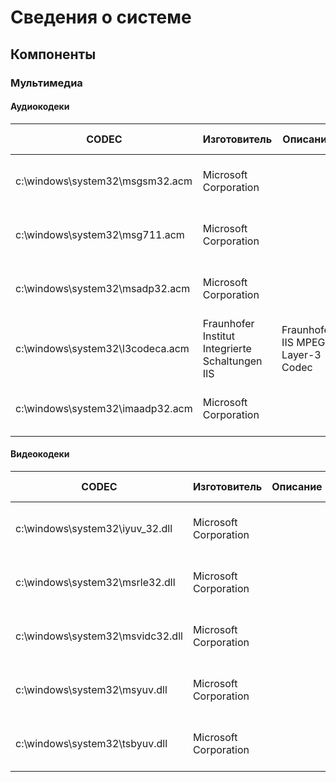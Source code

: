 # Сведения о системе
## Компоненты
### Мультимедиа
#### Аудиокодеки

| CODEC | Изготовитель | Описание | Состояние | Файл | Версия | Размер | Дата создания |
|----------|----------|----------|----------|----------|----------|----------|----------|
| c:\windows\system32\msgsm32.acm |	Microsoft Corporation	|  | OK | C:\WINDOWS\system32\MSGSM32.ACM | 10.0.18362.1 | 41,60 КБ (42 600 байт) | 19.03.2019 7:43 |
| c:\windows\system32\msg711.acm | Microsoft Corporation |  | OK | C:\WINDOWS\system32\MSG711.ACM | 10.0.18362.1 | 25,45 КБ (26 056 байт) | 19.03.2019 7:43 |
| c:\windows\system32\msadp32.acm |	Microsoft Corporation |  | OK | C:\WINDOWS\system32\MSADP32.ACM | 10.0.18362.1 | 33,99 КБ (34 808 байт) | 19.03.2019 7:43 | 
| c:\windows\system32\l3codeca.acm | Fraunhofer Institut Integrierte Schaltungen IIS | Fraunhofer IIS MPEG Layer-3 Codec | OK  | C:\WINDOWS\system32\L3CODECA.ACM | 1.9.0.401 | 90,50 КБ (92 672 байт) | 19.03.2019 7:58
| c:\windows\system32\imaadp32.acm | Microsoft Corporation |  | OK | C:\WINDOWS\system32\IMAADP32.ACM | 10.0.18362.1 | 36,05 КБ (36 920 байт) | 19.03.2019 7:43 | 

#### Видеокодеки

| CODEC | Изготовитель | Описание | Состояние | Файл | Версия | Размер | Дата создания |
|----------|----------|----------|----------|----------|----------|----------|----------|
| c:\windows\system32\iyuv_32.dll | Microsoft Corporation | | OK | C:\WINDOWS\system32\IYUV_32.DLL | 10.0.18362.1 | 53,00 КБ (54 272 байт) | 19.03.2019 | 7:45 | 
| c:\windows\system32\msrle32.dll | Microsoft Corporation | | OK | C:\WINDOWS\system32\MSRLE32.DLL | 10.0.18362.1 | 17,50 КБ (17 920 байт) | 19.03.2019 | 7:45 | 
| c:\windows\system32\msvidc32.dll | Microsoft Corporation | | OK | C:\WINDOWS\system32\MSVIDC32.DLL | 10.0.18362.1 | 38,50 КБ (39 424 байт) | 19.03.2019 | 7:45 | 
| c:\windows\system32\msyuv.dll | Microsoft Corporation | | OK | C:\WINDOWS\system32\MSYUV.DLL | 10.0.18362.1 | 27,00 КБ (27 648 байт) | 19.03.2019 | 7:45 | 
| c:\windows\system32\tsbyuv.dll | Microsoft Corporation | | OK | C:\WINDOWS\system32\TSBYUV.DLL | 10.0.18362.1 | 16,50 КБ (16 896 байт) | 19.03.2019 | 7:45 | 
